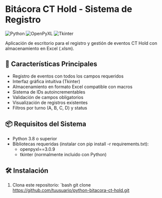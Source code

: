 # Bitácora CT Hold - Sistema de Registro

![Python](https://img.shields.io/badge/python-3.8%2B-blue)
![OpenPyXL](https://img.shields.io/badge/openpyxl-3.0.9-green)
![Tkinter](https://img.shields.io/badge/GUI-Tkinter-orange)

Aplicación de escritorio para el registro y gestión de eventos CT Hold con almacenamiento en Excel (.xlsm).

## 🚀 Características Principales

- Registro de eventos con todos los campos requeridos
- Interfaz gráfica intuitiva (Tkinter)
- Almacenamiento en formato Excel compatible con macros
- Sistema de IDs autoincrementables
- Validación de campos obligatorios
- Visualización de registros existentes
- Filtros por turno (A, B, C, D) y status

## 📦 Requisitos del Sistema

- Python 3.8 o superior
- Bibliotecas requeridas (instalar con pip install -r requirements.txt):
  - openpyxl==3.0.9
  - tkinter (normalmente incluido con Python)

## 🛠️ Instalación

1. Clona este repositorio:
`bash
git clone https://github.com/tuusuario/python-bitacora-ct-hold.git
